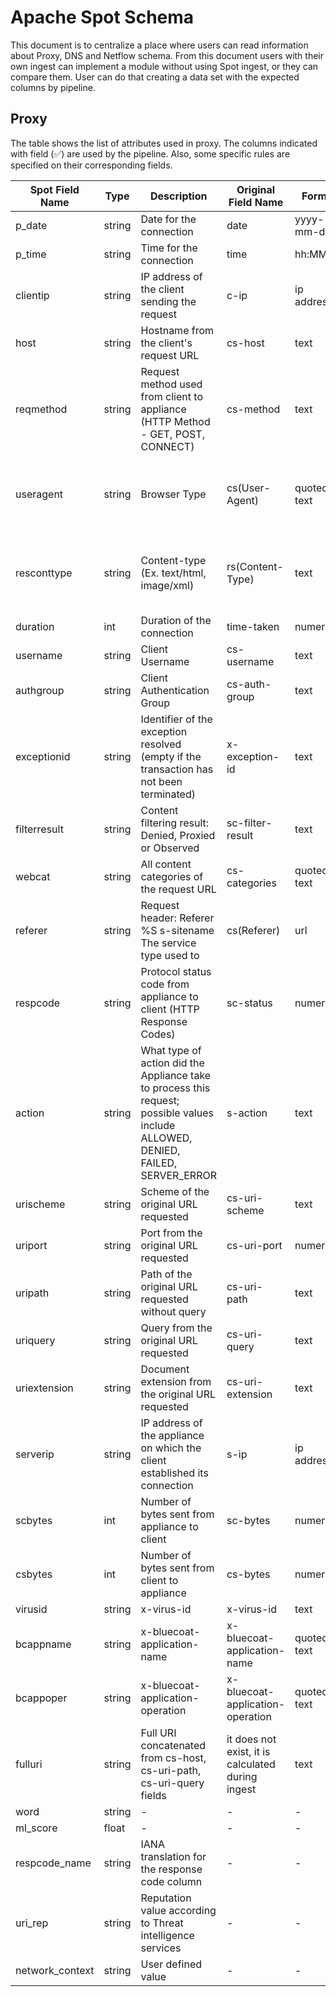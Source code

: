 # Apache Spot Schema 

This document is to centralize a place where users can read information about Proxy, DNS and Netflow schema. From this document users with their own ingest can implement a module without using Spot ingest, or they can compare them. User can do that creating a data set with the expected columns by pipeline.

## Proxy
The table shows the list of attributes used in proxy. The columns indicated with field (:white_check_mark:) are used by the pipeline. Also, some specific rules are specified on their corresponding fields.

|**Spot Field Name**|**Type**|**Description**                            |**Original Field Name**|**Format**|**Spot-ingest**|**Spot-ml**|**Spot-oa**       |**Spot-ui**       | 
|-----------------|--------|---------------------------------------------|---------------------|------------|-------------|-------------|------------------|------------------|
| p_date          | string | Date for the connection                     |        date         | yyyy-mm-dd |   required  |Can't be null|:white_check_mark:|:white_check_mark:|
| p_time	      | string | Time for the connection	                 |        time	       |  hh:MM:SS  |	required  |Can't be null|:white_check_mark:|:white_check_mark:|
| clientip        | string |IP address of the client sending the request |        c-ip	       | ip address	|   required  |Can't be null|:white_check_mark:|:white_check_mark:|
| host        	  | string |Hostname from the client's request URL	     |       cs-host	   |    text	|   required  |Can't be null|:white_check_mark:|:white_check_mark:|
| reqmethod	      | string |Request method used from client to appliance (HTTP Method - GET, POST, CONNECT) |	cs-method | 	text |	required |:white_check_mark:|:white_check_mark:|:white_check_mark:|
| useragent	      | string |Browser Type	                             | cs(User-Agent)	   |quoted text	|required 	  |Can be null but null will be replaced with "-"|:white_check_mark:|:white_check_mark:|
| resconttype	  | string |Content-type (Ex. text/html, image/xml)	     |rs(Content-Type) 	   | text	    |required	  |Can be null but null will be replaced with "-"|:white_check_mark:|:white_check_mark:|
| duration	      |  int   |Duration of the connection	                 |time-taken	       |numerical	|required	  |:white_check_mark:|:white_check_mark:|:white_check_mark:|
| username	      |string  |Client Username	                             |cs-username	       |text	    |required	  |:white_check_mark:|:white_check_mark:|:white_check_mark:|
| authgroup   	  |string  |Client Authentication Group	                 |cs-auth-group 	   |text	    |required	  |	-	    |     -    |       -  |
| exceptionid	  |string  |Identifier of the exception resolved (empty if the transaction has not been terminated) |	x-exception-id 	| text	| required |- | - |     -         |	
| filterresult    |string  |Content filtering result: Denied, Proxied or Observed | sc-filter-result | text | required    |     -        |        -        |      -   |			
| webcat	      |string  |All content categories of the request URL	 |cs-categories        |quoted text	| required    |:white_check_mark:|:white_check_mark:|:white_check_mark:|
| referer	      |string  |Request header: Referer %S s-sitename The service type used to | cs(Referer) | url | required |:white_check_mark:|:white_check_mark:|:white_check_mark:|
| respcode	      |string  |Protocol status code from appliance to client (HTTP Response Codes) | sc-status | numerical |required |:white_check_mark:|:white_check_mark:|:white_check_mark:|
| action	      |string  |What type of action did the Appliance take to process this request; possible values include ALLOWED, DENIED, FAILED, SERVER_ERROR|s-action |text |required | -| -|- | 			
| urischeme	      |string  |Scheme of the original URL requested	     |cs-uri-scheme 	   |text	    |required	  |      -       |     -           |      -          |		
| uriport	      |string  |Port from the original URL requested	     |cs-uri-port 	       |numerical	|required	  |:white_check_mark:|:white_check_mark:|:white_check_mark:|
| uripath	      |string  |Path of the original URL requested without query |cs-uri-path 	   |text	    |required	  |:white_check_mark:|:white_check_mark:|:white_check_mark:|
| uriquery	      |string  |Query from the original URL requested	     |cs-uri-query	       |text	    |required	  |:white_check_mark:|:white_check_mark:|:white_check_mark:|
| uriextension	  |string  |Document extension from the original URL requested |cs-uri-extension |text	    |required	  |      -       |     -           |      -          |		
| serverip	      |string  |IP address of the appliance on which the client established its connection |s-ip  |ip address |required |:white_check_mark:|:white_check_mark:|:white_check_mark:|
| scbytes	      |int	   |Number of bytes sent from appliance to client|sc-bytes             |numerical	|required	  |:white_check_mark:|:white_check_mark:|:white_check_mark:|
| csbytes	      |int	   |Number of bytes sent from client to appliance|cs-bytes 	           |numerical	|required	  |:white_check_mark:|:white_check_mark:|:white_check_mark:|
| virusid	      |string  |x-virus-id 	                                 |x-virus-id 	       |text	    |required	  |    -         |    -            |       -         |		
| bcappname	      |string  |x-bluecoat-application-name 	             |x-bluecoat-application-name |quoted text |required |  -        |  -              |    -            |			
| bcappoper	      |string  |x-bluecoat-application-operation	         |x-bluecoat-application-operation |quoted text |required |-     |   -             |    -            |			
|fulluri	      |string  |Full URI concatenated from cs-host, cs-uri-path, cs-uri-query fields |it does not exist, it is calculated during ingest |text |produced by ingest |Can't be null|:white_check_mark:|:white_check_mark:|
| word 	          |string  |      -                					     |           -          |   -       |     -       |  -           |:white_check_mark:|      -          |
| ml_score	      |float   |				-	                         |          -           |      -    |        -    |   -          |:white_check_mark:|  -              |
| respcode_name   |string  |IANA translation for the response code column|                -     |     -     |      -      |       -      |*Produced by OA   | Optional        |
| uri_rep	      |string  |Reputation value according to Threat intelligence services| 	-   |	-		|        -    |  -           |*Produced by OA   | Optional        |
| network_context |string  |User defined value					         |              -       |     -     |       -     |     -        |*Produced by OA   | Optional        | 
